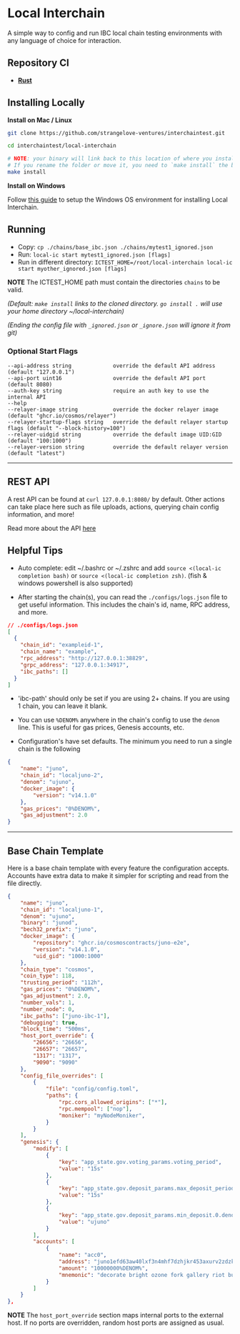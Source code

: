 # Local Interchain

A simple way to config and run IBC local chain testing environments with any language of choice for interaction.

## Repository CI

- [**Rust**](./rust/README.md)

## Installing Locally

**Install on Mac / Linux**
```bash
git clone https://github.com/strangelove-ventures/interchaintest.git

cd interchaintest/local-interchain

# NOTE: your binary will link back to this location of where you install.
# If you rename the folder or move it, you need to `make install` the binary again.
make install
```
**Install on Windows**

Follow [this guide](./docs/WINDOWS.md) to setup the Windows OS environment for installing Local Interchain.

## Running

- Copy: `cp ./chains/base_ibc.json ./chains/mytest1_ignored.json`
- Run: `local-ic start mytest1_ignored.json [flags]`
- Run in different directory: `ICTEST_HOME=/root/local-interchain local-ic start myother_ignored.json [flags]`

**NOTE** The ICTEST_HOME path must contain the directories `chains` to be valid.

*(Default: `make install` links to the cloned directory. `go install .` will use your home directory ~/local-interchain)*

*(Ending the config file with `_ignored.json` or `_ignore.json` will ignore it from git)*

### Optional Start Flags
    --api-address string             override the default API address (default "127.0.0.1")
    --api-port uint16                override the default API port (default 8080)
    --auth-key string                require an auth key to use the internal API
    --help
    --relayer-image string           override the docker relayer image (default "ghcr.io/cosmos/relayer")
    --relayer-startup-flags string   override the default relayer startup flags (default "--block-history=100")
    --relayer-uidgid string          override the default image UID:GID (default "100:1000")
    --relayer-version string         override the default relayer version (default "latest")

---

## REST API

A rest API can be found at `curl 127.0.0.1:8080/` by default. Other actions can take place here such as file uploads, actions, querying chain config information, and more!

Read more about the API [here](./docs/REST_API.md)

## Helpful Tips

- Auto complete: edit ~/.bashrc or ~/.zshrc and add `source <(local-ic completion bash)` or `source <(local-ic completion zsh)`.
    (fish & windows powershell is also supported)

- After starting the chain(s), you can read the `./configs/logs.json` file to get useful information. This includes the chain's id, name, RPC address, and more.

```json
// ./configs/logs.json
[
  {
    "chain_id": "exampleid-1",
    "chain_name": "example",
    "rpc_address": "http://127.0.0.1:38829",
    "grpc_address": "127.0.0.1:34917",
    "ibc_paths": []
  }
]
```

- 'ibc-path' should only be set if you are using 2+ chains. If you are using 1 chain, you can leave it blank.

- You can use `%DENOM%` anywhere in the chain's config to use the `denom` line. This is useful for gas prices, Genesis accounts, etc.

- Configuration's have set defaults. The minimum you need to run a single chain is the following

```json
{
    "name": "juno",
    "chain_id": "localjuno-2",
    "denom": "ujuno",
    "docker_image": {
        "version": "v14.1.0"
    },
    "gas_prices": "0%DENOM%",
    "gas_adjustment": 2.0
}
```

---

## Base Chain Template

Here is a base chain template with every feature the configuration accepts. Accounts have extra data to make it simpler for scripting and read from the file directly.

```json
{
    "name": "juno",
    "chain_id": "localjuno-1",
    "denom": "ujuno",
    "binary": "junod",
    "bech32_prefix": "juno",
    "docker_image": {
        "repository": "ghcr.io/cosmoscontracts/juno-e2e",
        "version": "v14.1.0",
        "uid_gid": "1000:1000"
    },
    "chain_type": "cosmos",
    "coin_type": 118,
    "trusting_period": "112h",
    "gas_prices": "0%DENOM%",
    "gas_adjustment": 2.0,
    "number_vals": 1,
    "number_node": 0,
    "ibc_paths": ["juno-ibc-1"],
    "debugging": true,
    "block_time": "500ms",
    "host_port_override": {
        "26656": "26656",
        "26657": "26657",
        "1317": "1317",
        "9090": "9090"
    },
    "config_file_overrides": [
        {
            "file": "config/config.toml",
            "paths": {
                "rpc.cors_allowed_origins": ["*"],
                "rpc.mempool": ["nop"],
                "moniker": "myNodeMoniker",
            }
        }
    ],
    "genesis": {
        "modify": [
            {
                "key": "app_state.gov.voting_params.voting_period",
                "value": "15s"
            },
            {
                "key": "app_state.gov.deposit_params.max_deposit_period",
                "value": "15s"
            },
            {
                "key": "app_state.gov.deposit_params.min_deposit.0.denom",
                "value": "ujuno"
            }
        ],
        "accounts": [
            {
                "name": "acc0",
                "address": "juno1efd63aw40lxf3n4mhf7dzhjkr453axurv2zdzk",
                "amount": "10000000%DENOM%",
                "mnemonic": "decorate bright ozone fork gallery riot bus exhaust worth way bone indoor calm squirrel merry zero scheme cotton until shop any excess stage laundry"
            }
        ]
    }
},
```

**NOTE** The `host_port_override` section maps internal ports to the external host. If no ports are overridden, random host ports are assigned as usual.